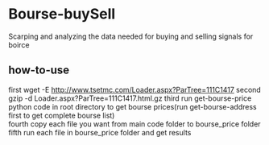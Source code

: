 # Bourse-buySell
Scarping and analyzing the data needed for buying and selling signals for boirce

## how-to-use
first wget -E http://www.tsetmc.com/Loader.aspx?ParTree=111C1417
second gzip -d Loader.aspx\?ParTree\=111C1417.html.gz
third run get-bourse-price python code in root directory to get bourse prices(run get-bourse-address first to get complete bourse list)  
fourth copy each file you want from main code folder to bourse_price folder  
fifth run each file in bourse_price folder and get results  
